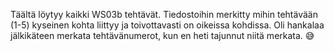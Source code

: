 Täältä löytyy kaikki WS03b tehtävät.
Tiedostoihin merkitty mihin tehtävään (1-5) kyseinen kohta liittyy ja toivottavasti on oikeissa kohdissa.
Oli hankalaa jälkikäteen merkata tehtävänumerot, kun en heti tajunnut niitä merkata. 😅